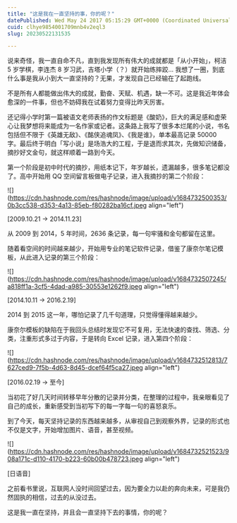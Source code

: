 ```yaml
---
title: "这是我在一直坚持的事，你的呢？"
datePublished: Wed May 24 2017 05:15:29 GMT+0000 (Coordinated Universal Time)
cuid: clhye9854001709mnb4v2eql3
slug: 20230522131535

---
```


说来奇怪，我一直自命不凡，直到我发现所有伟大的成就都是「从小开始」，柯洁 5 岁学棋，李连杰 8 岁习武，吉塔小学（？）就开始练摔跤... 我想了一圈，到底什么事是我从小到大一直坚持的？无果，才发现自己已经输在了起跑线。

不是所有人都能做出伟大的成就，勤奋、天赋、机遇，缺一不可。这是我近年体会愈深的一件事，但也不妨碍我在试着努力变得比昨天厉害。

还记得小学时第一篇被语文老师表扬的作文标题是《酸奶》，巨大的满足感和虚荣心让我梦想将来能成为一名作家或记者。这条路上我写了很多本烂尾的小说，书名包括但不限于《英雄无敌》、《酩侠追魂凤》、《我是谁》，单本最高记录 50000 字。最后终于明白「写小说」是场浩大的工程，于是退而求其次，先做知识储备，摘抄好文金句，就这样顺着一路到今天。

第一个阶段是初中时代的摘抄，用纸本记下，年岁越长，遗漏越多，很多笔记都没了。高中开始用 QQ 空间留言板做电子记录，进入我摘抄的第二个阶段：

![](https://cdn.hashnode.com/res/hashnode/image/upload/v1684732500353/0b3cc538-d353-4a13-85eb-f80282ba16cf.jpeg align="left")

\[2009.10.21 → 2014.11.23\]

从 2009 到 2014，5 年时间，2636 条记录，每一句牢骚和金句都留在这里。

随着看空间的时间越来越少，开始用专业的笔记软件记录，借鉴了康奈尔笔记模板，从此进入记录的第三个阶段：

![](https://cdn.hashnode.com/res/hashnode/image/upload/v1684732507245/a818ff1a-3cf5-4dad-a985-30553e1262f9.jpeg align="left")

\[2014.10.11 → 2016.2.19\]

2014 到 2015 这一年，哪怕记录了几千句道理，只觉得懂得越来越少。

康奈尔模板的缺陷在于我回头总结时发现它不可复用，无法快速的查找、筛选、分类，注重形式多过于内容，于是转向 Excel 记录，进入第四个阶段：

![](https://cdn.hashnode.com/res/hashnode/image/upload/v1684732512813/7627ced9-7f5b-4d63-8d45-dcef64f5ca27.jpeg align="left")

\[2016.02.19 → 至今\]

当初花了好几天时间转移早年分散的记录并分类，在整理的过程中，我亲眼看见了自己的成长，重新感受到当初写下的每一字每一句的喜怒哀乐。

到了今天，每天坚持记录的东西越来越多，从审视自己到观察外界，记录的形式也不仅是文字，开始增加图片、语音，甚至视频。

![](https://cdn.hashnode.com/res/hashnode/image/upload/v1684732521523/908a171c-d110-4170-b223-60b00b478723.jpeg align="left")

\[日语音\]

之前看书里说，互联网人没时间回望过去，因为要全力以赴的奔向未来，可是我仍然固执的相信，过去的从没过去。

这是我一直在坚持，并且会一直坚持下去的事情，你的呢？